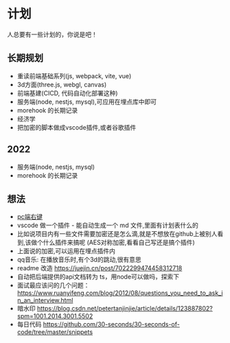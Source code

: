 # 计划
人总要有一些计划的，你说是吧！

## 长期规划
+ 重读前端基础系列(js, webpack, vite, vue)
+ 3d方面(three.js, webgl, canvas)
+ 前端基建(CICD, 代码自动化部署这种)
+ 服务端(node, nestjs, mysql),可应用在埋点库中即可
+ morehook 的长期记录
+ 经济学
+ 把加密的脚本做成vscode插件,或者谷歌插件

## 2022
+ 服务端(node, nestjs, mysql)
+ morehook 的长期记录

## 想法
+ [pc端右键](https://github.com/buuing/right-menu)
+ vscode 做一个插件 - 能自动生成一个 md 文件,里面有计划表什么的
+ 比如说项目内有一些文件需要加密还是怎么滴,就是不想放在github上被别人看到,该做个什么插件来搞呢 (AES对称加密,看看自己写还是搞个插件)
+ 上面说的加密,可以运用在埋点插件内
+ qq音乐: 在播放音乐时,有个3d的跳动,很有意思
+ readme 改造 https://juejin.cn/post/7022299474458312718
+ 自动把后端提供的api文档转为 ts，用node可以做吗，探索下
+ 面试最应该问的几个问题：https://www.ruanyifeng.com/blog/2012/08/questions_you_need_to_ask_in_an_interview.html
+ 暗水印 https://blog.csdn.net/petertanjinjie/article/details/123887802?spm=1001.2014.3001.5502
+ 每日代码 https://github.com/30-seconds/30-seconds-of-code/tree/master/snippets
